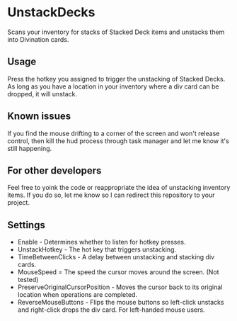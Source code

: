 # UnstackDecks

Scans your inventory for stacks of Stacked Deck items and unstacks them into Divination cards. 

## Usage

Press the hotkey you assigned to trigger the unstacking of Stacked Decks. As long as you have a location in your inventory where a div card can be dropped, it will unstack.

## Known issues

If you find the mouse drifting to a corner of the screen and won't release control, then kill the hud process through task manager and let me know it's still happening.

## For other developers

Feel free to yoink the code or reappropriate the idea of unstacking inventory items. If you do so, let me know so I can redirect this repository to your project.

## Settings

* Enable - Determines whether to listen for hotkey presses.
* UnstackHotkey - The hot key that triggers unstacking.
* TimeBetweenClicks - A delay between unstacking and stacking div cards.
* MouseSpeed = The speed the cursor moves around the screen. (Not tested)
* PreserveOriginalCursorPosition - Moves the cursor back to its original location when operations are completed.
* ReverseMouseButtons - Flips the mouse buttons so left-click unstacks and right-click drops the div card. For left-handed mouse users.
